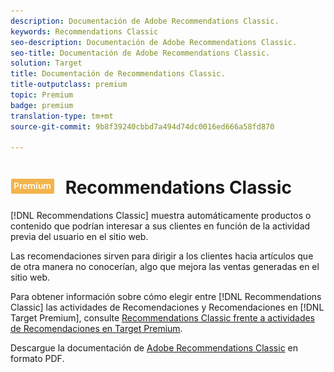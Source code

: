 ```yaml
---
description: Documentación de Adobe Recommendations Classic.
keywords: Recommendations Classic
seo-description: Documentación de Adobe Recommendations Classic.
seo-title: Documentación de Adobe Recommendations Classic.
solution: Target
title: Documentación de Recommendations Classic.
title-outputclass: premium
topic: Premium
badge: premium
translation-type: tm+mt
source-git-commit: 9b8f39240cbbd7a494d74dc0016ed666a58fd870

---
```



# ![Documentación de PREMIUM](/help/assets/premium.png) Recommendations Classic

[!DNL Recommendations Classic] muestra automáticamente productos o contenido que podrían interesar a sus clientes en función de la actividad previa del usuario en el sitio web.

Las recomendaciones sirven para dirigir a los clientes hacia artículos que de otra manera no conocerían, algo que mejora las ventas generadas en el sitio web.

Para obtener información sobre cómo elegir entre [!DNL Recommendations Classic] las actividades de Recomendaciones y Recomendaciones en [!DNL Target Premium], consulte [Recommendations Classic frente a actividades de Recomendaciones en Target Premium](/help/c-recommendations/c-recommendations-faq/recommendations-classic-versus-recommendations-activities-target-premium.md).

Descargue la documentación de [Adobe Recommendations Classic](/help/assets/adobe-recommendations-classic.pdf) en formato PDF.
